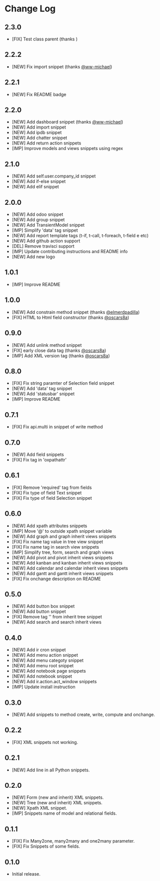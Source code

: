 # Change Log

## 2.3.0

- [FIX] Test class parent (thanks []())


## 2.2.2

- [NEW] Fix import snippet (thanks [@ww-michael](https://github.com/ww-michael))


## 2.2.1

- [NEW] Fix README badge

## 2.2.0

- [NEW] Add dashboard snippet (thanks [@ww-michael](https://github.com/ww-michael))
- [NEW] Add import snippet
- [NEW] Add ipdb snippet
- [NEW] Add chatter snippet
- [NEW] Add return action snippets
- [IMP] Improve models and views snippets using regex

## 2.1.0

- [NEW] Add self.user.company_id snippet
- [NEW] Add if-else snippet
- [NEW] Add elif snippet

## 2.0.0

- [NEW] Add odoo snippet
- [NEW] Add group snippet
- [NEW] Add TransientModel snippet
- [IMP] Simplify 'data' tag snippet
- [NEW] Add report template tags (t-if, t-call, t-foreach, t-field e etc)
- [NEW] Add github action support
- [DEL] Remove travisci support
- [IMP] Update contributing instructions and README info
- [NEW] Add new logo

## 1.0.1

- [IMP] Improve README

## 1.0.0

- [NEW] Add constrain method snippet (thanks [@elmerdpadilla](https://github.com/elmerdpadilla))
- [FIX] HTML to Html field constructor (thanks [@oscars8a](https://github.com/oscars8a))

## 0.9.0

- [NEW] Add unlink method snippet
- [FIX] early close data tag (thanks [@oscars8a](https://github.com/oscars8a))
- [IMP] Add XML version tag (thanks [@oscars8a](https://github.com/oscars8a))

## 0.8.0

- [FIX] Fix string paramter of Selection field snippet
- [NEW] Add 'data' tag snippet
- [NEW] Add 'statusbar' snippet
- [IMP] Improve README

## 0.7.1

- [FIX] Fix api.multi in snippet of write method

## 0.7.0

- [NEW] Add field snippets
- [FIX] Fix tag in 'oxpathattr'

## 0.6.1

- [FIX] Remove 'required' tag from fields
- [FIX] Fix type of field Text snippet
- [FIX] Fix type of field Selection snippet

## 0.6.0

- [NEW] Add xpath attributes snippets
- [IMP] Move '@' to outside xpath snippet variable
- [NEW] Add graph and graph inherit views snippets
- [FIX] Fix name tag value in tree view snippet
- [FIX] Fix name tag in search view snippets
- [IMP] Simplify tree, form, search and graph views
- [NEW] Add pivot and pivot inherit views snippets
- [NEW] Add kanban and kanban inherit views snippets
- [NEW] Add calendar and calendar inherit views snippets
- [NEW] Add gantt and gantt inherit views snippets
- [FIX] Fix onchange description on README


## 0.5.0

- [NEW] Add button box snippet
- [NEW] Add button snippet
- [FIX] Remove tag '<sheet>' from inherit tree snippet
- [NEW] Add search and search inherit views

## 0.4.0

- [NEW] Add ir cron snippet
- [NEW] Add menu action snippet
- [NEW] Add menu categoty snippet
- [NEW] Add menu root snippet
- [NEW] Add notebook page snippets
- [NEW] Add notebook snippet
- [NEW] Add ir.action.act_window snippets
- [IMP] Update install instruction

## 0.3.0

- [NEW] Add snippets to method create, write, compute and onchange.

## 0.2.2

- [FIX] XML snippets not working.

## 0.2.1
- [NEW] Add line in all Python snippets.

## 0.2.0

- [NEW] Form (new and inherit) XML snippets.
- [NEW] Tree (new and inherit) XML snippets.
- [NEW] Xpath XML snippet.
- [IMP] Snippets name of model and relational fields.

## 0.1.1

- [FIX] Fix Many2one, many2many and one2many parameter.
- [FIX] Fix Snippets of some fields.

## 0.1.0

- Initial release.